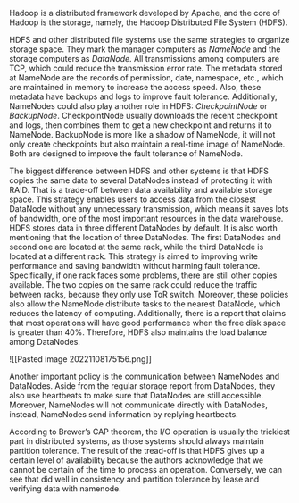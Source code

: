 Hadoop is a distributed framework developed by Apache, and the core of Hadoop is the storage, namely, the Hadoop Distributed File System (HDFS).

HDFS and other distributed file systems use the same strategies to organize storage space. They mark the manager computers as *NameNode* and the storage computers as *DataNode*. All transmissions among computers are TCP, which could reduce the transmission error rate. The metadata stored at NameNode are the records of permission, date, namespace, etc., which are maintained in memory to increase the access speed. Also, these metadata have backups and logs to improve fault tolerance. Additionally, NameNodes could also play another role in HDFS: *CheckpointNode* or *BackupNode*. CheckpointNode usually downloads the recent checkpoint and logs, then combines them to get a new checkpoint and returns it to NameNode. BackupNode is more like a shadow of NameNode, it will not only create checkpoints but also maintain a real-time image of NameNode. Both are designed to improve the fault tolerance of NameNode.

The biggest difference between HDFS and other systems is that HDFS copies the same data to several DataNodes instead of protecting it with RAID. That is a trade-off between data availability and available storage space. This strategy enables users to access data from the closest DataNode without any unnecessary transmission, which means it saves lots of bandwidth, one of the most important resources in the data warehouse. HDFS stores data in three different DataNodes by default. It is also worth mentioning that the location of three DataNodes. The first DataNodes and second one are located at the same rack, while the third DataNode is located at a different rack. This strategy is aimed to improving write performance and saving bandwidth without harming fault tolerance. Specifically, if one rack faces some problems, there are still other copies available. The two copies on the same rack could reduce the traffic between racks, because they only use ToR switch. Moreover, these policies also allow the NameNode distribute tasks to the nearest DataNode, which reduces the latency of computing. Additionally, there is a report that claims that most operations will have good performance when the free disk space is greater than 40%. Therefore, HDFS also maintains the load balance among DataNodes.

![[Pasted image 20221108175156.png]]

Another important policy is the communication between NameNodes and DataNodes. Aside from the regular storage report from DataNodes, they also use heartbeats to make sure that DataNodes are still accessible. Moreover, NameNodes will not communicate directly with DataNodes, instead, NameNodes send information by replying heartbeats.

According to Brewer’s CAP theorem, the I/O operation is usually the trickiest part in distributed systems, as those systems should always maintain partition tolerance. The result of the tread-off is that HDFS gives up a certain level of availability because the authors acknowledge that we cannot be certain of the time to process an operation. Conversely, we can see that did well in consistency and partition tolerance by lease and verifying data with namenode.



